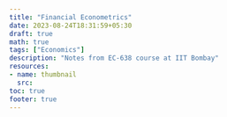 ```yaml
---
title: "Financial Econometrics"
date: 2023-08-24T18:31:59+05:30
draft: true
math: true
tags: ["Economics"]
description: "Notes from EC-638 course at IIT Bombay"
resources:
- name: thumbnail
  src: 
toc: true
footer: true
---
```


